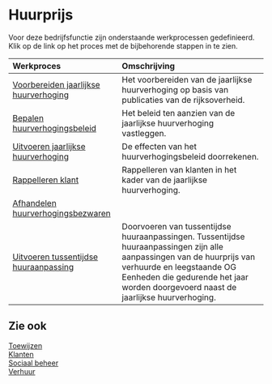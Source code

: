 # Huurprijs

Voor deze bedrijfsfunctie zijn onderstaande werkprocessen gedefinieerd. Klik op de link op het proces met de bijbehorende stappen in te zien.

Werkproces | Omschrijving
:--- | :---
[Voorbereiden jaarlijkse huurverhoging](voorbereiden-jaarlijkse-huurverhoging/) | Het voorbereiden van de jaarlijkse huurverhoging op basis van publicaties van de rijksoverheid.
[Bepalen huurverhogingsbeleid](bepalen-huurverhogingsbeleid/) | Het beleid ten aanzien van de jaarlijkse huurverhoging vastleggen.
[Uitvoeren jaarlijkse huurverhoging](uitvoeren-jaarlijkse-huurverhoging/) | De effecten van het huurverhogingsbeleid doorrekenen.
[Rappelleren klant](rappelleren-klant/) | Rappelleren van klanten in het kader van de jaarlijkse huurverhoging.
[Afhandelen huurverhogingsbezwaren](afhandelen-huurverhogingsbezwaren/) | 
[Uitvoeren tussentijdse huuraanpassing](uitvoeren-tussentijdse-huurprijsaanpassing/) | Doorvoeren van tussentijdse huuraanpassingen. Tussentijdse huuraanpassingen zijn alle aanpassingen van de huurprijs van verhuurde en leegstaande OG Eenheden die gedurende het jaar worden doorgevoerd naast de jaarlijkse huurverhoging.

## Zie ook

[Toewijzen](../toewijzen/)  
[Klanten](../klanten/)  
[Sociaal beheer](../sociaal-beheer/)  
[Verhuur](../verhuur/)
